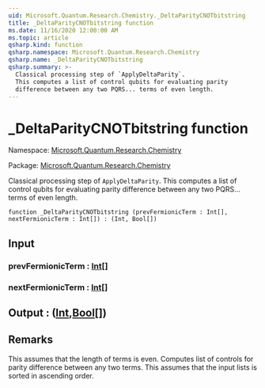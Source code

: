 ```yaml
---
uid: Microsoft.Quantum.Research.Chemistry._DeltaParityCNOTbitstring
title: _DeltaParityCNOTbitstring function
ms.date: 11/16/2020 12:00:00 AM
ms.topic: article
qsharp.kind: function
qsharp.namespace: Microsoft.Quantum.Research.Chemistry
qsharp.name: _DeltaParityCNOTbitstring
qsharp.summary: >-
  Classical processing step of `ApplyDeltaParity`.
  This computes a list of control qubits for evaluating parity
  difference between any two PQRS... terms of even length.
---
```


# _DeltaParityCNOTbitstring function

Namespace: [Microsoft.Quantum.Research.Chemistry](xref:Microsoft.Quantum.Research.Chemistry)

Package: [Microsoft.Quantum.Research.Chemistry](https://nuget.org/packages/Microsoft.Quantum.Research.Chemistry)


Classical processing step of `ApplyDeltaParity`.This computes a list of control qubits for evaluating paritydifference between any two PQRS... terms of even length.

```qsharp
function _DeltaParityCNOTbitstring (prevFermionicTerm : Int[], nextFermionicTerm : Int[]) : (Int, Bool[])
```


## Input

### prevFermionicTerm : [Int](xref:microsoft.quantum.lang-ref.int)[]




### nextFermionicTerm : [Int](xref:microsoft.quantum.lang-ref.int)[]





## Output : ([Int](xref:microsoft.quantum.lang-ref.int),[Bool](xref:microsoft.quantum.lang-ref.bool)[])



## Remarks

This assumes that the length of terms is even.Computes list of controls for parity difference between any two terms.This assumes that the input lists is sorted in ascending order.